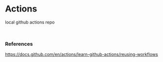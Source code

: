 # Actions
local github actions repo

<br/>

### References
https://docs.github.com/en/actions/learn-github-actions/reusing-workflows
